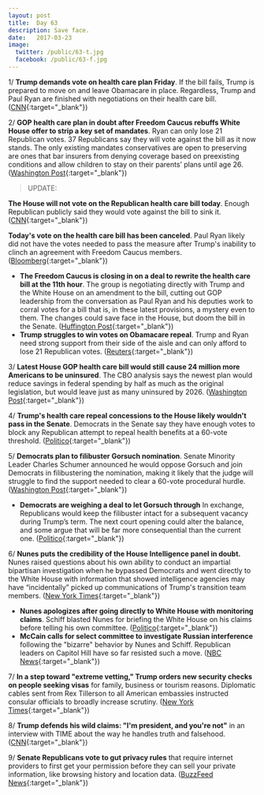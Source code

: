 ```yaml
---
layout: post
title:  Day 63
description: Save face.
date:   2017-03-23
image:
  twitter: /public/63-t.jpg
  facebook: /public/63-f.jpg
---
```


1/ **Trump demands vote on health care plan Friday**. If the bill fails, Trump is prepared to move on and leave Obamacare in place. Regardless, Trump and Paul Ryan are finished with negotiations on their health care bill. ([CNN](http://www.cnn.com/2017/03/23/politics/house-health-care-vote/index.html){:target="_blank"})

2/ **GOP health care plan in doubt after Freedom Caucus rebuffs White House offer to strip a key set of mandates**. Ryan can only lose 21 Republican votes. 37 Republicans say they will vote against the bill as it now stands. The only existing mandates conservatives are open to preserving are ones that bar insurers from denying coverage based on preexisting conditions and allow children to stay on their parents’ plans until age 26. ([Washington Post](https://www.washingtonpost.com/powerpost/gop-health-care-plan-hangs-in-balance-as-house-leaders-push-for-thursday-floor-vote/2017/03/23/6e8bf05a-0fbd-11e7-9d5a-a83e627dc120_story.html){:target="_blank"})

> UPDATE:
>
**The House will not vote on the Republican health care bill today**. Enough Republican publicly said they would vote against the bill to sink it. ([CNN](http://www.cnn.com/2017/03/23/politics/trump-health-care-latest){:target="_blank"})
>
**Today's vote on the health care bill has been canceled**. Paul Ryan likely did not have the votes needed to pass the measure after Trump's inability to clinch an agreement with Freedom Caucus members. ([Bloomberg](https://www.bloomberg.com/politics/articles/2017-03-23/trump-discusses-changes-to-health-bill-to-win-over-conservatives){:target="_blank"})
>

* **The Freedom Caucus is closing in on a deal to rewrite the health care bill at the 11th hour**. The group is negotiating directly with Trump and the White House on an amendment to the bill, cutting out GOP leadership from the conversation as Paul Ryan and his deputies work to corral votes for a bill that is, in these latest provisions, a mystery even to them. The changes could save face in the House, but doom the bill in the Senate. ([Huffington Post](http://www.huffingtonpost.com/entry/freedom-caucus-wins-major-rewrite-of-health-care-bill-at-11th-hour_us_58d31ae2e4b0b22b0d19c317){:target="_blank"})
* **Trump struggles to win votes on Obamacare repeal**. Trump and Ryan need strong support from their side of the aisle and can only afford to lose 21 Republican votes. ([Reuters](http://www.reuters.com/article/us-usa-obamacare-idUSKBN16U14Q){:target="_blank"})

3/ **Latest House GOP health care bill would still cause 24 million more Americans to be uninsured**. The CBO analysis says the newest plan would reduce savings in federal spending by half as much as the original legislation, but would leave just as many uninsured by 2026. ([Washington Post](https://www.washingtonpost.com/national/health-science/cbo-latest-house-gop-health-care-bill-would-mean-as-many-uninsured-by-2026/2017/03/23/cb507fce-0f4d-11e7-ab07-07d9f521f6b5_story.html){:target="_blank"})

4/ **Trump's health care repeal concessions to the House likely wouldn't pass in the Senate**. Democrats in the Senate say they have enough votes to block any Republican attempt to repeal health benefits at a 60-vote threshold. ([Politico](https://secure.politico.com/story/2017/03/obamacare-repeal-votes-senate-236417){:target="_blank"})

5/ **Democrats plan to filibuster Gorsuch nomination**. Senate Minority Leader Charles Schumer announced he would oppose Gorsuch and join Democrats in filibustering the nomination, making it likely that the judge will struggle to find the support needed to clear a 60-vote procedural hurdle. ([Washington Post](https://www.washingtonpost.com/powerpost/gorsuch-confirmation-hearing-to-focus-today-on-testimony-from-friends-foes/2017/03/23/14d21116-0fc7-11e7-9d5a-a83e627dc120_story.html){:target="_blank"})

* **Democrats are weighing a deal to let Gorsuch through** In exchange, Republicans would keep the filibuster intact for a subsequent vacancy during Trump’s term. The next court opening could alter the balance, and some argue that will be far more consequential than the current one. ([Politico](https://secure.politico.com/story/2017/03/gorsuch-democrats-supreme-court-236384){:target="_blank"})

6/ **Nunes puts the credibility of the House Intelligence panel in doubt.** Nunes raised questions about his own ability to conduct an impartial bipartisan investigation when he bypassed Democrats and went directly to the White House with information that showed intelligence agencies may have “incidentally” picked up communications of Trump's transition team members. ([New York Times](https://www.nytimes.com/2017/03/23/us/politics/nunes-puts-credibility-of-house-panel-he-leads-in-doubt.html){:target="_blank"})

* **Nunes apologizes after going directly to White House with monitoring claims**. Schiff blasted Nunes for briefing the White House on his claims before telling his own committee. ([Politico](https://secure.politico.com/story/2017/03/nunes-apologizes-after-going-directly-to-white-house-with-monitoring-claims-236415){:target="_blank"})
* **McCain calls for select committee to investigate Russian interference** following the "bizarre" behavior by Nunes and Schiff. Republican leaders on Capitol Hill have so far resisted such a move. ([NBC News](http://www.nbcnews.com/politics/congress/mccain-bizarre-behavior-house-intel-committee-leaders-n737436){:target="_blank"})

7/ **In a step toward "extreme vetting," Trump orders new security checks on people seeking visas** for family, business or tourism reasons. Diplomatic cables sent from Rex Tillerson to all American embassies instructed consular officials to broadly increase scrutiny. ([New York Times](https://www.nytimes.com/2017/03/23/us/politics/visa-extreme-vetting-rex-tillerson.html){:target="_blank"})

8/ **Trump defends his wild claims: "I'm president, and you're not"** in an interview with TIME about the way he handles truth and falsehood. ([CNN](http://www.cnn.com/2017/03/23/politics/trump-time-interview-wiretaps-falsehoods/){:target="_blank"})

9/ **Senate Republicans vote to gut privacy rules** that require internet providers to first get your permission before they can sell your private information, like browsing history and location data. ([BuzzFeed News](https://www.buzzfeed.com/hamzashaban/the-republican-controlled-senate-votes-to-strip-internet){:target="_blank"})